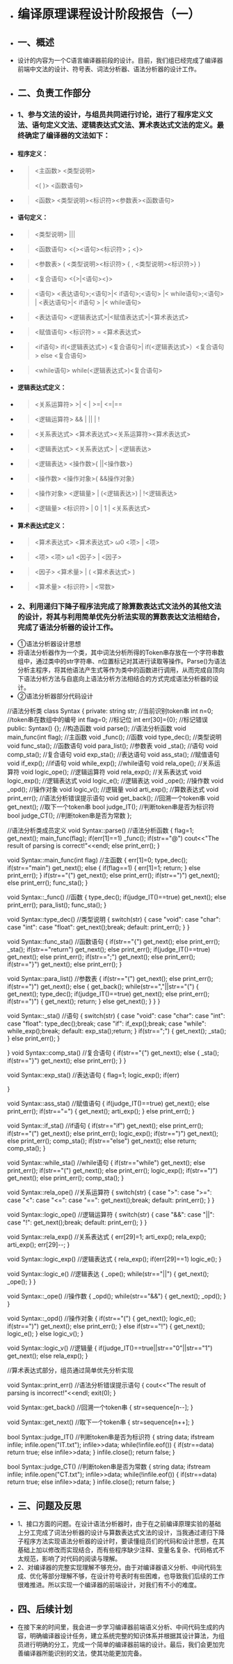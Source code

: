 + # 编译原理课程设计阶段报告（一）
+ ## 一、概述
+ 设计的内容为一个C语言编译器前段的设计。目前，我们组已经完成了编译器前端中文法的设计、符号表、词法分析器、语法分析器的设计工作。
+ ## 二、负责工作部分
+ ### 1、参与文法的设计，与组员共同进行讨论，进行了程序定义文法、语句定义文法、逻辑表达式文法、算术表达式文法的定义。最终确定了编译器的文法如下：
+ #### 程序定义：
+ > <主函数>  <类型说明><main><( )> <函数语句>
+ > <函数>  <类型说明><标识符><参数表><函数语句>
+ #### 语句定义：
+ > <类型说明>  <void>|<char>|<int>|<float>
+ > <函数语句>  <{><语句><return><标识符>；<}>
+ > <参数表>  ( <类型说明><标识符> { , <类型说明><标识符>} )
+ > <复合语句>  <{>|<语句><}>
+ > <语句>  <表达语句>;<语句>|< if语句>;<语句> |< while语句>;<语句>  |  <表达语句>|< if语句 > |< while语句>
+ > <表达语句>  <逻辑表达式>|<赋值表达式>|<算术表达式>
+ > <赋值语句>  <标识符> = <算术表达式>
+ > <if语句>  if(<逻辑表达式>) <复合语句>| if(<逻辑表达式>）<复合语句> else <复合语句>
+ > <while语句>  while(<逻辑表达式>)<复合语句>
+ #### 逻辑表达式定义：
+ > <关系运算符>   >| < | >=| <=|==
+ > <逻辑运算符>  && |  ||  |  ! 
+ > <关系表达式>  <算术表达式><关系运算符><算术表达式>
+ > <逻辑表达式>  <关系表达式> | <逻辑表达>
+ > <逻辑表达> <操作数>{ ||<操作数>}
+ > <操作数>  <操作对象>{ &&操作对象}
+ > <操作对象>  <逻辑量> | (<逻辑表达>) | !<逻辑表达>
+ > <逻辑量>  <标识符> | 0 | 1 | <关系表达式>
+ #### 算术表达式定义：
+ > <算术表达式>  <算术表达式> ω0 <项> | <项>
+ > <项>  <项> ω1  <因子> | <因子>
+ > <因子>  <算术量> | ( <算术表达式> )
+ > <算术量>  <标识符> | <常数> 
+ ### 2、利用递归下降子程序法完成了除算数表达式文法外的其他文法的设计，将其与利用简单优先分析法实现的算数表达文法相结合，完成了语法分析器的设计工作。
+ ①语法分析器设计思想
+ 将语法分析器作为一个类，其中词法分析所得的Token串存放在一个字符串数组中，通过类中的str字符串、n位置标记对其进行读取等操作。Parse()为语法分析主程序，将其他语法产生式等作为类中的函数进行调用，从而完成自顶向下语法分析方法与自底向上语法分析方法相结合的方式完成语法分析器的设计。
+ ②语法分析器部分代码设计
  
//语法分析类
class Syntax
{
	private:
        string str;  //当前识别token串
        int n=0;  //token串在数组中的编号
        int flag=0;  //标记位
        int err[30]={0};  //标记错误
	public:
      Syntax() {};  //构造函数
      void parse();  //语法分析函数
	    void main_func(int flag);  //主函数
	    void _func(); //函数
	    void type_dec();  //类型说明
	    void func_sta();  //函数语句
	    void para_list();  //参数表
	    void _sta();  //语句
	    void comp_sta();  //复合语句
	    void exp_sta();  //表达语句
	    void ass_sta();  //赋值语句
	    void if_exp();  //if语句
	    void while_exp();  //while语句
	    void rela_ope();  //关系运算符
	    void logic_ope();  //逻辑运算符
	    void rela_exp();  //关系表达式
	    void logic_exp();  //逻辑表达式
	    void logic_e();  //逻辑表达
	    void _ope();  //操作数
	    void _opd();  //操作对象
	    void logic_v();  //逻辑量
	    void arti_exp();  //算数表达式
	    void print_err();  //语法分析错误提示语句
      void get_back();  //回溯一个token串
	    void get_next();  //取下一个token串
	    bool judge_IT();  //判断token串是否为标识符
      bool judge_CT();  //判断token串是否为常数
};

//语法分析类成员定义
void Syntax::parse()  //语法分析函数
{
    flag=1;
    get_next();
    main_func(flag);
    if(err[1]==1)
        _func();
    if(str=="@")
        cout<<"The result of parsing is correct!"<<endl;
    else
        print_err();
}

void Syntax::main_func(int flag)  //主函数
{
    err[1]=0;
    type_dec();
    if(str=="main")
        get_next();
    else
    {
        if(flag==1)
        {
            err[1]=1;
            return;
        }
        else
            print_err();
    }
    if(str=="(")
        get_next();
    else
        print_err();
    if(str==")")
        get_next();
    else
        print_err();
    func_sta();
}

void Syntax::_func() //函数
{
    type_dec();
    if(judge_IT()==true)
        get_next();
    else
        print_err();
    para_list();
    func_sta();
}

void Syntax::type_dec()  //类型说明
{
    switch(str)
    {
    case "void":
    case "char":
    case "int":
    case "float": get_next();break;
    default: print_err();
    }
}

void Syntax::func_sta()  //函数语句
{
    if(str=="{")
        get_next();
    else
        print_err();
    _sta();
    if(str=="return")
        get_next();
    else
        print_err();
    if(judge_IT()==true)
        get_next();
    else
        print_err();
    if(str==";")
        get_next();
    else
        print_err();
    if(str=="}")
        get_next();
    else
        print_err();
}

void Syntax::para_list()  //参数表
{
    if(str=="(")
        get_next();
    else
        print_err();
    if(str==")")
        get_next();
    else
    {
        get_back();
        while(str==","||str=="(")
        {
            get_next();
            type_dec();
            if(judge_IT()==true)
                get_next();
            else
                print_err();
            if(str==")")
            {
                get_next();
                return;
            }
            else
                get_next();
        }
    }
}

void Syntax::_sta()  //语句
{
    switch(str)
    {
    case "void":
    case "char":
    case "int":
    case "float": type_dec();break;
    case "if": if_exp();break;
    case "while": while_exp();break;
    default: exp_sta();return;
    }
    if(str==";")
    {
        get_next();
        _sta();
    }
    else
        print_err();
    }

}
void Syntax::comp_sta()  //复合语句
{
    if(str=="{")
        get_next();
    else
    {
        _sta();
        if(str=="}")
            get_next();
        else
            print_err();
    }
}

void Syntax::exp_sta()  //表达语句
{
    flag=1;
    logic_exp();
    if(err)
        
}

void Syntax::ass_sta()  //赋值语句
{
    if(judge_IT()==true)
        get_next();
    else
        print_err();
    if(str=="=")
    {
        get_next();
        arti_exp();
    }
    else
        print_err();
}

void Syntax::if_sta()  //if语句
{
    if(str=="if")
        get_next();
    else
        print_err();
    if(str=="(")
        get_next();
    else
        print_err();
    logic_exp();
    if(str==")")
        get_next();
    else
        print_err();
    comp_sta();
    if(str=="else")
        get_next();
    else
        return;
    comp_sta();
}

void Syntax::while_sta()  //while语句
{
    if(str=="while")
        get_next();
    else
        print_err();
    if(str=="(")
        get_next();
    else
        print_err();
    logic_exp();
    if(str==")")
        get_next();
    else
        print_err();
    comp_sta();
}

void Syntax::rela_ope()  //关系运算符
{
    switch(str)
    {
    case ">":
    case ">=":
    case "<":
    case "<=":
    case "==": get_next();break;
    default: print_err();
    }
}

void Syntax::logic_ope()  //逻辑运算符
{
    switch(str)
    {
    case "&&":
    case "||":
    case "!": get_next();break;
    default: print_err();
    }
}

void Syntax::rela_exp()  //关系表达式
{
    err[29]=1;
    arti_exp();
    rela_exp();
    arti_exp();
    err[29]--;
}

void Syntax::logic_exp()  //逻辑表达式
{
    rela_exp();
    if(err[29]==1)
        logic_e();
}

void Syntax::logic_e()  //逻辑表达
{
    _ope();
    while(str=="||")
    {
        get_next();
        _ope();
    }
}

void Syntax::_ope()  //操作数
{
    _opd();
    while(str=="&&")
    {
        get_next();
        _opd();
    }
}

void Syntax::_opd()  //操作对象
{
    if(str=="(")
    {
        get_next();
        logic_e();
        if(str==")")
            get_next();
        else
            print_err();
    }
    else if(str=="!")
    {
        get_next();
        logic_e();
    }
    else
        logic_v();
}

void Syntax::logic_v()  //逻辑量
{
    if(judge_IT()==true||str=="0"||str=="1")
        get_next();
    else
        rela_exp();
}

//算术表达式部分，组员通过简单优先分析实现

void Syntax::print_err()  //语法分析错误提示语句
{
    cout<<"The result of parsing is incorrect!"<<endl;
    exit(0);
}


void Syntax::get_back()  //回溯一个token串
{
    str=sequence[n--];
}

void Syntax::get_next()  //取下一个token串
{
    str=sequence[n++];
}

bool Syntax::judge_IT()  //判断token串是否为标识符
{
    string data;
    ifstream infile;
    infile.open("IT.txt");
    infile>>data;
    while(!infile.eof())
    {
        if(str==data)
            return true;
        else
            infile>>data;
    }
    infile.close();
    return false;
}

bool Syntax::judge_CT()  //判断token串是否为常数
{
    string data;
    ifstream infile;
    infile.open("CT.txt");
    infile>>data;
    while(!infile.eof())
    {
        if(str==data)
            return true;
        else
            infile>>data;
    }
    infile.close();
    return false;
}

+ ## 三、问题及反思
+ 1、接口方面的问题。在设计语法分析器时，由于在之前编译原理实验的基础上分工完成了词法分析器的设计与算数表达式文法的设计，当我通过递归下降子程序方法实现语法分析器的设计时，要读懂组员们的代码和设计思想，在其基础上加以修改而实现结合，而有些程序缺少注释、变量名复杂、代码格式不太规范，影响了对代码的阅读与理解。
+ 2、对编译器的完整实现理解不够充分。由于对编译器语义分析、中间代码生成、优化等部分理解不够，在设计符号表时有些困难，也导致我们后续的工作很难推进。所以实现一个编译器的前端设计，对我们有不小的难度。
+ ## 四、后续计划
+ 在接下来的时间里，我会进一步学习编译器前端语义分析、中间代码生成的内容，明确编译器设计任务，建立系统完整的知识体系并根据其设计算法，为组员进行明确的分工，完成一个简单的编译器前端的设计。最后，我们会更加完善编译器所能识别的文法，使其功能更加完备。
